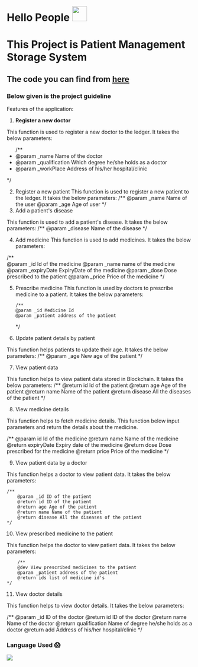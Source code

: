 # Hello People <a> <img width= "40px " src = "https://camo.githubusercontent.com/e8e7b06ecf583bc040eb60e44eb5b8e0ecc5421320a92929ce21522dbc34c891/68747470733a2f2f6d656469612e67697068792e636f6d2f6d656469612f6876524a434c467a6361737252346961377a2f67697068792e676966"> </a>

<h1> This Project is Patient Management Storage System</h1>

## The code you can find from <a href="https://github.com/sanketsaagar/Patient-Record-system/blob/main/Patient.sol"> here </a>

### Below given is the project guideline
<p>
Features of the application:

1.	<b>Register a new doctor</b>

This function is used to register a new doctor to the ledger. It takes the below parameters:
    <ul> /** 
        <li>@param _name Name of the doctor</li>
        <li>@param _qualification Which degree he/she holds as a doctor</li>
        <li>@param _workPlace Address of his/her hospital/clinic</li>
    </ul> */
    
    
2.	Register a new patient
This function is used to register a new patient to the ledger. It takes the below parameters:
    /**
        @param _name Name of the user
        @param _age Age of user
    */
3.	Add a patient's disease

This function is used to add a patient's disease. It takes the below parameters:
    /**
         @param _disease Name of the disease
    */

4.	Add medicine
This function is used to add medicines. It takes the below parameters:

/**  
        @param _id Id of the medicine
        @param _name name of the medicine
        @param _expiryDate ExpiryDate of the medicine
       @param _dose Dose prescribed to the patient
        @param _price Price of the medicine 
    */

5.	Prescribe medicine 
This function is used by doctors to prescribe medicine to a patient. It takes the below parameters:

        /**
        @param _id Medicine Id
        @param _patient address of the patient
    */

6.	Update patient details by patient

This function helps patients to update their age. It takes the below parameters:
    /**
          @param _age New age of the patient
    */

7.	View patient data
   
This function helps to view patient data stored in Blockchain. It takes the below parameters:
/**
         @return id Id of the patient
        @return age Age of the patient
        @return name Name of the patient
        @return disease All the diseases of the patient
    */

8.	View medicine details
    
This function helps to fetch medicine details. This function below input parameters and return the details about the medicine.

/**
        @param id Id of the medicine
        @return name Name of the medicine
        @return expiryDate Expiry date of the medicine
        @return dose Dose prescribed for the medicine
        @return price Price of the medicine
    */

9.	View patient data by a doctor 

This function helps a doctor to view patient data. It takes the below parameters:


    /**
        @param _id ID of the patient
        @return id ID of the patient
        @return age Age of the patient
        @return name Name of the patient
        @return disease All the diseases of the patient
    */ 

10.	View prescribed medicine to the patient 

This function helps the doctor to view patient data. It takes the below parameters:


        /**
        @dev View prescribed medicines to the patient 
        @param _patient address of the patient
        @return ids list of medicine id's
    */

11.	View doctor details

This function helps to view doctor details. It takes the below parameters:
  
  /**
        @param _id ID of the doctor
        @return id ID of the doctor
        @return name Name of the doctor
        @return qualification Name of degree he/she holds as a doctor
        @return add Address of his/her hospital/clinic
    */
</p>

### Language Used :scream:
<p align="left">
  <a href="https://skillicons.dev">
    <img src="https://skillicons.dev/icons?i=solidity" />
  </a>
</p>
